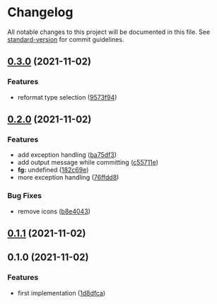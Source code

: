 # Changelog

All notable changes to this project will be documented in this file. See [standard-version](https://github.com/conventional-changelog/standard-version) for commit guidelines.

## [0.3.0](https://gitlab.com/4s1/conventional-commit-creator/compare/v0.2.0...v0.3.0) (2021-11-02)


### Features

* reformat type selection ([9573f94](https://gitlab.com/4s1/conventional-commit-creator/commit/9573f94080963bfd923909e9c683f6da2ec46a72))

## [0.2.0](https://gitlab.com/4s1/conventional-commit-creator/compare/v0.1.1...v0.2.0) (2021-11-02)


### Features

* add exception handling ([ba75df3](https://gitlab.com/4s1/conventional-commit-creator/commit/ba75df386b0554781a45b6e203a85bd5c7e9200b))
* add output message while committing ([c55711e](https://gitlab.com/4s1/conventional-commit-creator/commit/c55711e555c3c31afbf0d5af179d60677e65b2d9))
* **fg:** undefined ([182c69e](https://gitlab.com/4s1/conventional-commit-creator/commit/182c69efc362fb98053b9198b0eab7ab516dcf37))
* more exception handling ([76ffdd8](https://gitlab.com/4s1/conventional-commit-creator/commit/76ffdd863b779670dfc13fb8df5be01d687e5f8e))


### Bug Fixes

* remove icons ([b8e4043](https://gitlab.com/4s1/conventional-commit-creator/commit/b8e4043eb492dc89e7294184088185378b0aa414))

## [0.1.1](https://gitlab.com/4s1/conventional-commit-creator/compare/v0.1.0...v0.1.1) (2021-11-02)

## 0.1.0 (2021-11-02)


### Features

* first implementation ([1d8dfca](https://gitlab.com/4s1/conventional-commit-creator/commit/1d8dfca8a0f4099155a072d86f24bc4b7c92f509))
